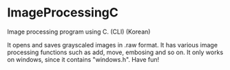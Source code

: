 # ImageProcessingC
Image processing program using C. (CLI) (Korean)

It opens and saves grayscaled images in .raw format.
It has various image processing functions such as add, move, embosing and so on.
It only works on windows, since it contains "windows.h".
Have fun!

